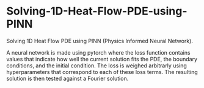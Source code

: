 # Solving-1D-Heat-Flow-PDE-using-PINN
Solving 1D Heat Flow PDE using PINN (Physics Informed Neural Network).

A neural network is made using pytorch where the loss function contains values that indicate how well the current solution fits the PDE, the boundary conditions, and the initial condition. The loss is weighed arbitrarly using hyperparameters that correspond to each of these loss terms. The resulting solution is then tested against a Fourier solution. 
